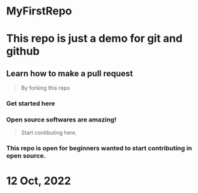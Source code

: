 # MyFirstRepo


# This repo is just a demo for git and github

## Learn how to make a pull request 
> By forking this repo

### Get started here


### Open source softwares are amazing!

> Start contibuting here.

### This repo is open for beginners wanted to start contributing in open source.

# 12 Oct, 2022
